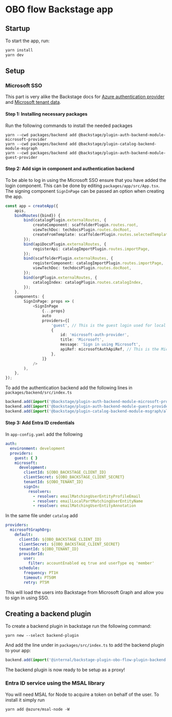 # OBO flow Backstage app

## Startup

To start the app, run:

```sh
yarn install
yarn dev
```

## Setup

### Microsoft SSO

This part is very alike the Backstage docs
for [Azure authentication provider](https://backstage.io/docs/auth/microsoft/provider)
and [Microsoft tenant data](https://backstage.io/docs/integrations/azure/org/).

#### Step 1: Installing necessary packages

Run the following commands to install the needed packages

```shell 
yarn --cwd packages/backend add @backstage/plugin-auth-backend-module-microsoft-provider
yarn --cwd packages/backend add @backstage/plugin-catalog-backend-module-msgraph
yarn --cwd packages/backend add @backstage/plugin-auth-backend-module-guest-provider
```

#### Step 2: Add sign in component and authentication backend

To be able to log in using the Microsoft SSO ensure that you have added the login component. This can be done by
editing `packages/app/src/App.tsx`. The signing component `SignInPage` can be passed an option when creating the app.

```typescript jsx
const app = createApp({
    apis,
    bindRoutes({bind}) {
        bind(catalogPlugin.externalRoutes, {
            createComponent: scaffolderPlugin.routes.root,
            viewTechDoc: techdocsPlugin.routes.docRoot,
            createFromTemplate: scaffolderPlugin.routes.selectedTemplate,
        });
        bind(apiDocsPlugin.externalRoutes, {
            registerApi: catalogImportPlugin.routes.importPage,
        });
        bind(scaffolderPlugin.externalRoutes, {
            registerComponent: catalogImportPlugin.routes.importPage,
            viewTechDoc: techdocsPlugin.routes.docRoot,
        });
        bind(orgPlugin.externalRoutes, {
            catalogIndex: catalogPlugin.routes.catalogIndex,
        });
    },
    components: {
        SignInPage: props => (
            <SignInPage
                {...props}
                auto
                providers={[
                    'guest', // This is the guest login used for local development
                    {
                        id: 'microsoft-auth-provider',
                        title: 'Microsoft',
                        message: 'Sign in using Microsoft',
                        apiRef: microsoftAuthApiRef, // This is the Microsoft authentication API ref provided by backstage
                    },
                ]}
            />
        ),
    },
});
```

To add the authentication backend add the following lines in `packages/backend/src/index.ts`

```typescript
backend.add(import('@backstage/plugin-auth-backend-module-microsoft-provider'));
backend.add(import('@backstage/plugin-auth-backend-module-guest-provider'));
backend.add(import('@backstage/plugin-catalog-backend-module-msgraph/alpha'));
```

#### Step 3: Add Entra ID credentials

In `app-config.yaml` add the following

```yaml
auth:
  environment: development
  providers:
    guest: { }
    microsoft:
      development:
        clientId: ${OBO_BACKSTAGE_CLIENT_ID}
        clientSecret: ${OBO_BACKSTAGE_CLIENT_SECRET}
        tenantId: ${OBO_TENANT_ID}
        signIn:
          resolvers:
            - resolver: emailMatchingUserEntityProfileEmail
            - resolver: emailLocalPartMatchingUserEntityName
            - resolver: emailMatchingUserEntityAnnotation
```

In the same file under `catalog` add

```yaml
providers:
  microsoftGraphOrg:
    default:
      clientId: ${OBO_BACKSTAGE_CLIENT_ID}
      clientSecret: ${OBO_BACKSTAGE_CLIENT_SECRET}
      tenantId: ${OBO_TENANT_ID}
      providerId:
        user:
          filter: accountEnabled eq true and userType eq 'member'
      schedule:
        frequency: PT1H
        timeout: PT50M
        retry: PT5M
```

This will load the users into Backstage from Microsoft Graph and allow you to sign in using SSO.

## Creating a backend plugin

To create a backend plugin in backstage run the following command:

```shell
yarn new --select backend-plugin
```

And add the line under in `packages/src/index.ts` to add the backend plugin to your app:

```typescript
backend.add(import('@internal/backstage-plugin-obo-flow-plugin-backend'));
```

The backend plugin is now ready to be setup as a proxy!

### Entra ID service using the MSAL library

You will need MSAL for Node to acquire a token on behalf of the user. To install it simply run

```shell
yarn add @azure/msal-node -W
```

